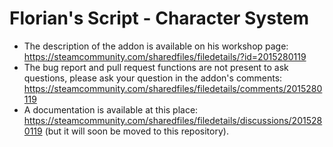 # Florian's Script - Character System

* The description of the addon is available on his workshop page: https://steamcommunity.com/sharedfiles/filedetails/?id=2015280119
* The bug report and pull request functions are not present to ask questions, please ask your question in the addon's comments: https://steamcommunity.com/sharedfiles/filedetails/comments/2015280119
* A documentation is available at this place: https://steamcommunity.com/sharedfiles/filedetails/discussions/2015280119 (but it will soon be moved to this repository).
